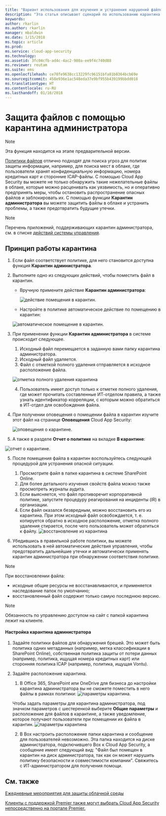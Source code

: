 ```yaml
---
title: "Вариант использования для изучения и устранения нарушений файлов с помощью карантина администратора | Документы Майкрософт"
description: "Эта статья описывает сценарий по использованию карантина администратора для контроля за нарушением данных."
keywords: 
author: rkarlin
ms.author: rkarlin
manager: mbaldwin
ms.date: 1/15/2018
ms.topic: article
ms.prod: 
ms.service: cloud-app-security
ms.technology: 
ms.assetid: 3fc04cfb-ad4c-4ac2-980a-ee9f4c740d88
ms.reviewer: reutam
ms.suite: ems
ms.openlocfilehash: ce78fe9638cc13229fc96151bfa81b0364bcb69e
ms.sourcegitcommit: 458e936e1ac548eda37e9bf955b439199bbdd018
ms.translationtype: HT
ms.contentlocale: ru-RU
ms.lasthandoff: 01/16/2018
---
```

# <a name="protecting-your-files-with-admin-quarantine"></a>Защита файлов с помощью карантина администратора

> [!NOTE]
> Эта функция находится на этапе предварительной версии.

[Политики файлов](data-protection-policies.md) отлично подходят для поиска угроз для политик защиты информации, например, для поиска мест в облаке, где пользователи хранят конфиденциальную информацию, номера кредитных карт и сторонние ICAP-файлы. С помощью Cloud App Security вы можете не только обнаружить такие нежелательные файлы в облаке, которые можно расценивать как уязвимость, но и оперативно предпринять меры, чтобы остановить распространение опасных файлов и заблокировать их. С помощью функции **Карантин администратора** вы можете защитить файлы в облаке и устранить проблемы, а также предотвратить будущие утечки. 

>[!NOTE] 
> Перечень приложений, поддерживающих карантин администратора, см. в списке [действий системы управления](governance-actions.md).
 
## <a name="how-quarantine-works"></a>Принцип работы карантина 

1. Если файл соответствует политике, для него становится доступна функция **Карантин администратора**.

3. Выполните одно из следующих действий, чтобы поместить файл в карантин.
    - Вручную примените действие **Карантин администратора**:
     
      ![действие помещения в карантин.](./media/quarantine-action.png)

    - Настройте в политике автоматическое действие по помещению в карантин: 

     ![автоматическое помещение в карантин.](./media/quarantine-automated.png)

4. При применении функции **Карантин администратора** в системе происходит следующее.

    1. Исходный файл перемещается в заданную вами папку карантина администратора.
    2. Исходный файл удаляется.
    3. Файл с отметкой полного удаления отправляется в исходное расположение файла.

      ![отметка полного удаления карантина](./media/quarantine-tombstone.png)

    4. Пользователь имеет доступ только к отметке полного удаления, где может прочитать составленные ИТ-отделом правила, а также узнать идентификатор корреляции, с которым можно обратиться в ИТ-отдел для освобождения файла.

4. При получении оповещения о помещении файла в карантин изучите этот файл на странице **Оповещения** Cloud App Security:

   ![оповещения о карантине.](./media/quarantine-alerts.png)
 
5. А также в разделе **Отчет о политике** на вкладке **В карантине**:

  ![отчет о карантине.](./media/quarantine-report.png)
    
5. После помещения файла в карантин воспользуйтесь следующей процедурой для устранения опасной ситуации.
       
    1. Просмотрите файл в папке карантина в системе SharePoint Online.
    3. Для более детального изучения свойств файла можно также просмотреть журналы аудита.
    4. Если выясняется, что файл противоречит корпоративной политике, запустите процедуру реагирования на инциденты (IR) в организации.
    5. Если файл оказался безвредным, можно восстановить его из карантина. При этом исходный файл освобождается, т. е. копируется обратно в исходное расположение, отметка полного удаления стирается, после чего пользователь может обратиться к файлу.
       ![восстановление из карантина](./media/quarantine-restore.png)
6. Убедившись в правильной работе политики, вы можете использовать в ней автоматические действия управления, чтобы предотвратить дальнейшие утечки и автоматически применять карантин администратора при обнаружении соответствия политике.

>[!NOTE]
>При восстановлении файла:
- исходные общие ресурсы не восстанавливаются, и применяется наследование папок по умолчанию;
- восстановленный файл содержит только самую последнюю версию.


>[!NOTE]
>Обязанность по управлению доступом на сайт с папкой карантина лежит на клиенте.

#### <a name="how-to-set-up-admin-quarantine"></a>Настройка карантина администратора

1. Задайте политики файлов для обнаружения брешей. Это может быть политика одних метаданных (например, метка классификации в SharePoint Online), собственная политика защиты от потери данных (например, политика, ищущая номера кредитных карт) или сторонняя политика ICAP (например, политика, ищущая Vontu).

2. Задайте расположение карантина.
    1. В Office 365, SharePoint или OneDrive для бизнеса до настройки карантина администратора вы не сможете поместить в него файлы в рамках политики: ![параметры карантина](./media/quarantine-warning.png).

    Чтобы задать параметры для карантина администратора, под значком параметров с шестеренкой выберите **Общие параметры** и расположение для файлов в карантине, а также уведомление, которое получают пользователи при помещении их файла в карантин. 
    ![параметры карантина](./media/quarantine-settings.png)

    2. В Box настроить расположение папки карантина и сообщение для пользователей невозможно. Эта папка находится на диске администратора, подключившего Box к Cloud App Security, а сообщение имеет следующий вид: "Файл был помещен в карантин на диск администратора, так как он может нарушить политику безопасности и совместимости компании". Свяжитесь с ИТ-администратором для получения помощи.



## <a name="see-also"></a>См. также  
[Ежедневные мероприятия для защиты облачной среды](daily-activities-to-protect-your-cloud-environment.md)   

[Клиенты с поддержкой Premier также могут выбрать Cloud App Security непосредственно на портале Premier.](https://premier.microsoft.com/)  
  
  